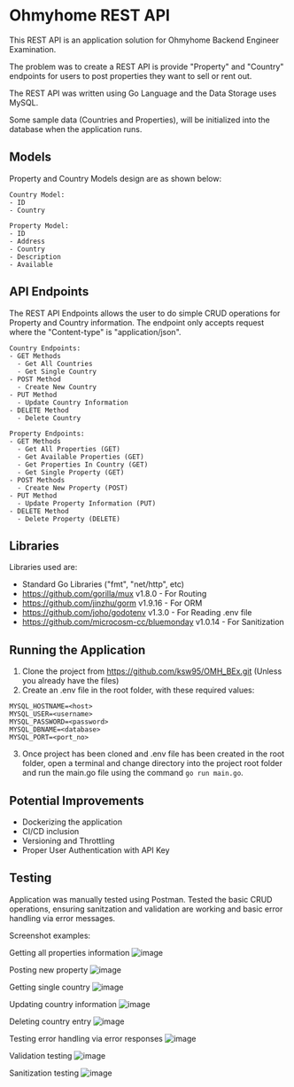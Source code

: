 # Ohmyhome REST API
This REST API is an application solution for Ohmyhome Backend Engineer Examination.

The problem was to create a REST API is provide "Property" and "Country" endpoints for users to post properties they want to sell or rent out.

The REST API was written using Go Language and the Data Storage uses MySQL.

Some sample data (Countries and Properties), will be initialized into the database when the application runs.

## Models
Property and Country Models design are as shown below:
```
Country Model:
- ID
- Country
```
```
Property Model:
- ID
- Address
- Country
- Description
- Available
```

## API Endpoints
The REST API Endpoints allows the user to do simple CRUD operations for Property and Country information. The endpoint only accepts request where the "Content-type" is "application/json".

```
Country Endpoints:
- GET Methods
  - Get All Countries 
  - Get Single Country
- POST Method
  - Create New Country
- PUT Method
  - Update Country Information
- DELETE Method
  - Delete Country
```
```
Property Endpoints:
- GET Methods
  - Get All Properties (GET)
  - Get Available Properties (GET)
  - Get Properties In Country (GET)
  - Get Single Property (GET)
- POST Methods
  - Create New Property (POST)
- PUT Method
  - Update Property Information (PUT)
- DELETE Method
  - Delete Property (DELETE)

```

## Libraries
Libraries used are:
- Standard Go Libraries ("fmt", "net/http", etc)
- https://github.com/gorilla/mux v1.8.0 - For Routing
- https://github.com/jinzhu/gorm v1.9.16 - For ORM
- https://github.com/joho/godotenv v1.3.0 - For Reading .env file
- https://github.com/microcosm-cc/bluemonday v1.0.14 - For Sanitization


## Running the Application

1. Clone the project from https://github.com/ksw95/OMH_BEx.git (Unless you already have the files)
2. Create an .env file in the root folder, with these required values:
```
MYSQL_HOSTNAME=<host>
MYSQL_USER=<username>
MYSQL_PASSWORD=<password>
MYSQL_DBNAME=<database>
MYSQL_PORT=<port_no>
```
3. Once project has been cloned and .env file has been created in the root folder, open a terminal and change directory into the project root folder and run the main.go file using the command ```go run main.go```.

## Potential Improvements
- Dockerizing the application
- CI/CD inclusion
- Versioning and Throttling
- Proper User Authentication with API Key

## Testing
Application was manually tested using Postman.
Tested the basic CRUD operations, ensuring sanitzation and validation are working and basic error handling via error messages.

Screenshot examples:

Getting all properties information
![image](https://user-images.githubusercontent.com/73837999/124390104-af9c2200-dd1c-11eb-9e55-7637f7ba8b1a.png)

Posting new property
![image](https://user-images.githubusercontent.com/73837999/124390302-829c3f00-dd1d-11eb-92b9-efc224b4678e.png)

Getting single country
![image](https://user-images.githubusercontent.com/73837999/124390323-9ba4f000-dd1d-11eb-8e8c-2c75d196cab7.png)

Updating country information
![image](https://user-images.githubusercontent.com/73837999/124390338-b11a1a00-dd1d-11eb-8672-d773dabaa293.png)

Deleting country entry
![image](https://user-images.githubusercontent.com/73837999/124390356-c1ca9000-dd1d-11eb-8114-ba6777d9ead0.png)

Testing error handling via error responses
![image](https://user-images.githubusercontent.com/73837999/124390391-f0e10180-dd1d-11eb-92ab-fe528db63ce9.png)

Validation testing
![image](https://user-images.githubusercontent.com/73837999/124390438-37366080-dd1e-11eb-8291-22561cfb3f9e.png)

Sanitization testing
![image](https://user-images.githubusercontent.com/73837999/124390505-89778180-dd1e-11eb-80aa-fb14081a33c2.png)



